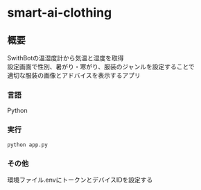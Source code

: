 # smart-ai-clothing
  
## 概要
SwithBotの温湿度計から気温と湿度を取得  
設定画面で性別、暑がり・寒がり、服装のジャンルを設定することで  
適切な服装の画像とアドバイスを表示するアプリ  
  
### 言語
Python

### 実行
```
python app.py
```
  
### その他
環境ファイル.envにトークンとデバイスIDを設定する